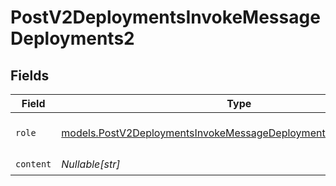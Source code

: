 # PostV2DeploymentsInvokeMessageDeployments2


## Fields

| Field                                                                                                                                    | Type                                                                                                                                     | Required                                                                                                                                 | Description                                                                                                                              |
| ---------------------------------------------------------------------------------------------------------------------------------------- | ---------------------------------------------------------------------------------------------------------------------------------------- | ---------------------------------------------------------------------------------------------------------------------------------------- | ---------------------------------------------------------------------------------------------------------------------------------------- |
| `role`                                                                                                                                   | [models.PostV2DeploymentsInvokeMessageDeploymentsResponse200Role](../models/postv2deploymentsinvokemessagedeploymentsresponse200role.md) | :heavy_check_mark:                                                                                                                       | The role of the prompt message                                                                                                           |
| `content`                                                                                                                                | *Nullable[str]*                                                                                                                          | :heavy_check_mark:                                                                                                                       | N/A                                                                                                                                      |